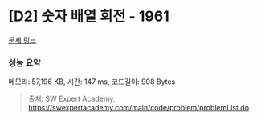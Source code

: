 # [D2] 숫자 배열 회전 - 1961 

[문제 링크](https://swexpertacademy.com/main/code/problem/problemDetail.do?contestProbId=AV5Pq-OKAVYDFAUq) 

### 성능 요약

메모리: 57,196 KB, 시간: 147 ms, 코드길이: 908 Bytes



> 출처: SW Expert Academy, https://swexpertacademy.com/main/code/problem/problemList.do